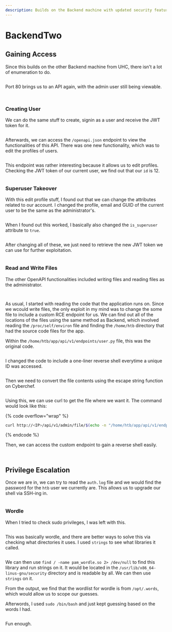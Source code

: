 ```yaml
---
description: Builds on the Backend machine with updated security features.
---
```


# BackendTwo

## Gaining Access

Since this builds on the other Backend machine from UHC, there isn't a lot of enumeration to do.

<figure><img src="../../../.gitbook/assets/image (200).png" alt=""><figcaption></figcaption></figure>

Port 80 brings us to an API again, with the admin user still being viewable.

<figure><img src="../../../.gitbook/assets/image (223).png" alt=""><figcaption></figcaption></figure>

<figure><img src="../../../.gitbook/assets/image (166) (1) (2).png" alt=""><figcaption></figcaption></figure>

### Creating User

We can do the same stuff to create, signin as a user and receive the JWT token for it.&#x20;

<figure><img src="../../../.gitbook/assets/image (9) (3) (2).png" alt=""><figcaption></figcaption></figure>

Afterwards, we can access the `/openapi.json` endpoint to view the functionalities of this API. There was one new functionality, which was to edit the profiles of users.

<figure><img src="../../../.gitbook/assets/image (171) (2).png" alt=""><figcaption></figcaption></figure>

This endpoint was rather interesting because it allows us to edit profiles. Checking the JWT token of our current user, we find out that our `id` is 12.

<figure><img src="../../../.gitbook/assets/image (220).png" alt=""><figcaption></figcaption></figure>

### Superuser Takeover

With this edit profile stuff, I found out that we can change the attributes related to our account. I changed the profile, email and GUID of the current user to be the same as the administrator's.

<figure><img src="../../../.gitbook/assets/image (3) (3) (1) (3).png" alt=""><figcaption></figcaption></figure>

When I found out this worked, I basically also changed the `is_superuser` attribute to `true`.

<figure><img src="../../../.gitbook/assets/image (214).png" alt=""><figcaption></figcaption></figure>

After changing all of these, we just need to retrieve the new JWT token we can use for further exploitation.

<figure><img src="../../../.gitbook/assets/image (208).png" alt=""><figcaption></figcaption></figure>

### Read and Write Files

The other OpenAPI functionalities included writing files and reading files as the administrator.

<figure><img src="../../../.gitbook/assets/image (210).png" alt=""><figcaption></figcaption></figure>

<figure><img src="../../../.gitbook/assets/image (221).png" alt=""><figcaption></figcaption></figure>

As usual, I started with reading the code that the application runs on. Since we wcould write files, the only exploit in my mind was to change the some file to include a custom RCE endpoint for us. We can find out all of the locations of the files using the same method as Backend, which involved reading the `/proc/self/environ` file and finding the `/home/htb` directory that had the source code files for the app.

Within the `/home/htb/app/api/v1/endpoints/user.py`  file, this was the original code.

<figure><img src="../../../.gitbook/assets/image (192) (2).png" alt=""><figcaption></figcaption></figure>

I changed the code to include a one-liner reverse shell everytime a unique ID was accessed.

<figure><img src="../../../.gitbook/assets/image (217).png" alt=""><figcaption></figcaption></figure>

Then we need to convert the file contents using the escape string function on Cyberchef.

<figure><img src="../../../.gitbook/assets/image (172) (2) (1).png" alt=""><figcaption></figcaption></figure>

Using this, we can use curl to get the file where we want it. The command would look like this:

{% code overflow="wrap" %}
```bash
curl http://<IP>/api/v1/admin/file/$(echo -n "/home/htb/app/api/v1/endpoints/user.py" | base64) -H "Content-Type: application/json" -d '{"file": "CODE HERE"}' -H 'Authorization: Bearer <TOKEN>' 
```
{% endcode %}

Then, we can access the custom endpoint to gain a reverse shell easily.

<figure><img src="../../../.gitbook/assets/image (180) (1).png" alt=""><figcaption></figcaption></figure>

<figure><img src="../../../.gitbook/assets/image (203) (2).png" alt=""><figcaption></figcaption></figure>

## Privilege Escalation

Once we are in, we can try to read the `auth.log` file and we would find the password for the `htb` user we currently are. This allows us to upgrade our shell via SSH-ing in.

<figure><img src="../../../.gitbook/assets/image (164) (2) (2).png" alt=""><figcaption></figcaption></figure>

### Wordle

When I tried to check sudo privileges, I was left with this.

<figure><img src="../../../.gitbook/assets/image (219).png" alt=""><figcaption></figcaption></figure>

This was basically wordle, and there are better ways to solve this via checking what directories it uses. I used `strings` to see what libraries it called.

<figure><img src="../../../.gitbook/assets/image (165) (2).png" alt=""><figcaption></figcaption></figure>

We can then use `find / -name pam_wordle.so 2> /dev/null` to find this library and run strings on it. It would be located in the `/usr/lib/x86_64-linus-gnu/security` directory and is readable by all. We can then use `strings` on it.

From the output, we find that the wordlist for wordle is from  `/opt/.words`, which would allow us to scope our guesses.

Afterwords, I used `sudo /bin/bash` and just kept guessing based on the words I had.

<figure><img src="../../../.gitbook/assets/image (212).png" alt=""><figcaption></figcaption></figure>

Fun enough.
